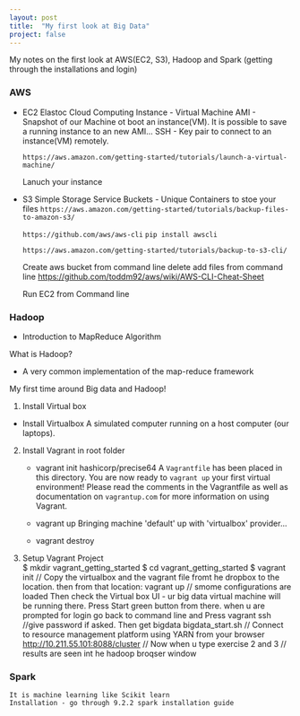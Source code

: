 ```yaml
---
layout: post
title:  "My first look at Big Data"
project: false
---
```


My notes on the first look at AWS(EC2, S3), Hadoop and Spark (getting through the installations and login)

### AWS
- EC2 Elastoc Cloud Computing
    Instance - Virtual Machine
    AMI - Snapshot of our Machine ot boot an instance(VM). It is possible to save a running instance to an new AMI...
    SSH - Key pair to connect to an instance(VM) remotely.

    `https://aws.amazon.com/getting-started/tutorials/launch-a-virtual-machine/`

    Lanuch your instance
- S3 Simple Storage Service
    Buckets - Unique Containers to stoe your files
    `https://aws.amazon.com/getting-started/tutorials/backup-files-to-amazon-s3/`

    `https://github.com/aws/aws-cli`
    `pip install awscli`

    `https://aws.amazon.com/getting-started/tutorials/backup-to-s3-cli/`

    Create aws bucket from command line
    delete add files from command line
    https://github.com/toddm92/aws/wiki/AWS-CLI-Cheat-Sheet

    Run EC2 from Command line

### Hadoop

- Introduction to MapReduce Algorithm

What is Hadoop?
- A very common implementation of the map-reduce framework

My first time around Big data and Hadoop!
1. Install Virtual box

- Install Virtualbox
    A simulated computer running on a host computer (our laptops).

2. Install Vagrant in root folder
    - vagrant init hashicorp/precise64
        A `Vagrantfile` has been placed in this directory. You are now
        ready to `vagrant up` your first virtual environment! Please read
        the comments in the Vagrantfile as well as documentation on
        `vagrantup.com` for more information on using Vagrant.

    - vagrant up
        Bringing machine 'default' up with 'virtualbox' provider...
    
    - vagrant destroy

3. Setup Vagrant Project   
    $ mkdir vagrant_getting_started
    $ cd vagrant_getting_started
    $ vagrant init
    // Copy the virtualbox and the vagrant file fromt he dropbox to the location. then from that location:
    vagrant up
    // smome configurations are loaded
    Then check the Virtual box UI - ur big data virtual machine will be running there. Press Start green button from there. when u are prompted for login go back to command line and Press
    vagrant ssh
    //give password if asked. Then get bigdata
    bigdata_start.sh 
    // Connect to resource management platform using YARN from your browser
    http://10.211.55.101:8088/cluster
    // Now when u type exercise 2 and 3
    // results are seen int he hadoop broqser window
    

### Spark
    It is machine learning like Scikit learn 
    Installation - go through 9.2.2 spark installation guide
    
